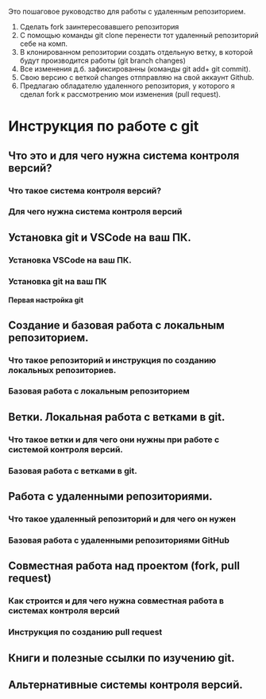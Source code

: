 Это пошаговое руководство для работы с удаленным репозиторием.
1. Сделать fork заинтересовавшего репозитория
2. С помощью команды git clone перенести тот удаленный репозиторий себе на комп.
3. В клонированном репозитории создать отдельную ветку, в которой будут производится работы (git branch changes)
4. Все изменения д.б. зафиксированны (команды git add+ git commit).
5. Свою версию с веткой changes отпправляю на свой аккаунт Github.
6. Предлагаю обладателю удаленного репозитория, у которого я сделал fork к рассмотрению мои изменения (pull request).



# Инструкция по работе с git

## Что это и для чего нужна система контроля версий?

### Что такое система контроля версий?

### Для чего нужна система контроля версий

## Установка git и VSCode на ваш ПК.

### Установка VSCode на ваш ПК.

### Установка git на ваш ПК

#### Первая настройка git

## Создание и базовая работа с локальным репозиторием.

### Что такое репозиторий и инструкция по созданию локальных репозиториев.

### Базовая работа с локальным репозиторием

## Ветки. Локальная работа с ветками в git.

### Что такое ветки и для чего они нужны при работе с системой контроля версий.

### Базовая работа с ветками в git.

## Работа с удаленными репозиториями.

### Что такое удаленный репозиторий и для чего он нужен

### Базовая работа с удаленными репозиториями GitHub

## Совместная работа над проектом (fork, pull request)

### Как строится и для чего нужна совместная работа в системах контроля версий

### Инструкция по созданию pull request

## Книги и полезные ссылки по изучению git.

## Альтернативные системы контроля версий.
